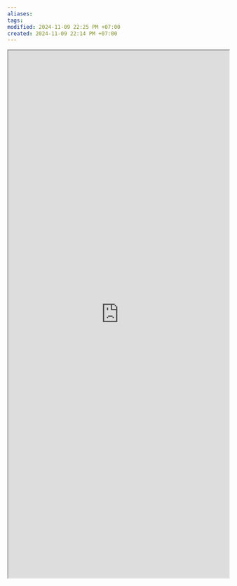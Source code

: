 ```yaml
---
aliases: 
tags: 
modified: 2024-11-09 22:25 PM +07:00
created: 2024-11-09 22:14 PM +07:00
---
```


<iframe src="https://transformer-circuits.pub/2022/toy_model/index.html" width=100% height=1200 style="background: #FFFFFF"></iframe>


